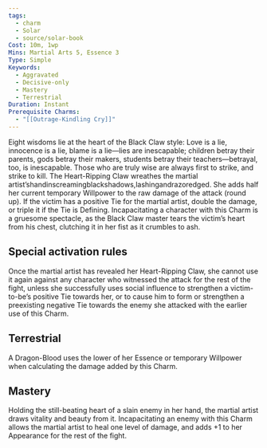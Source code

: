 ```yaml
---
tags:
  - charm
  - Solar
  - source/solar-book
Cost: 10m, 1wp
Mins: Martial Arts 5, Essence 3
Type: Simple
Keywords:
  - Aggravated
  - Decisive-only
  - Mastery
  - Terrestrial
Duration: Instant
Prerequisite Charms:
  - "[[Outrage-Kindling Cry]]"
---
```

Eight wisdoms lie at the heart of the Black Claw style: Love is a lie, innocence is a lie, blame is a lie—lies are inescapable; children betray their parents, gods betray their makers, students betray their teachers—betrayal, too, is inescapable. Those who are truly wise are always first to strike, and strike to kill. The Heart-Ripping Claw wreathes the martial artist’shandinscreamingblackshadows,lashingandrazoredged. She adds half her current temporary Willpower to the raw damage of the attack (round up). If the victim has a positive Tie for the martial artist, double the damage, or triple it if the Tie is Defining. Incapacitating a character with this Charm is a gruesome spectacle, as the Black Claw master tears the victim’s heart from his chest, clutching it in her fist as it crumbles to ash. 

## Special activation rules

Once the martial artist has revealed her Heart-Ripping Claw, she cannot use it again against any character who witnessed the attack for the rest of the fight, unless she successfully uses social influence to strengthen a victim-to-be’s positive Tie towards her, or to cause him to form or strengthen a preexisting negative Tie towards the enemy she attacked with the earlier use of this Charm. 

## Terrestrial

A Dragon-Blood uses the lower of her Essence or temporary Willpower when calculating the damage added by this Charm. 

## Mastery

Holding the still-beating heart of a slain enemy in her hand, the martial artist draws vitality and beauty from it. Incapacitating an enemy with this Charm allows the martial artist to heal one level of damage, and adds +1 to her Appearance for the rest of the fight. 